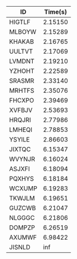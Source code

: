 |ID|Time(s)|
|-|-|
|HIGTLF|2.15150|
|MLBOYW|2.15289|
|KHAKAB|2.16765|
|UULTVT|2.17069|
|LVMDNT|2.19210|
|YZHOHT|2.22589|
|SRASMR|2.33140|
|MRHTFS|2.35076|
|FHCXPO|2.39469|
|XVFBJV|2.53693|
|HRQJRI|2.77986|
|LMHEQI|2.78853|
|YSYILE|2.86603|
|JIXTQC|6.15347|
|WVYNJR|6.16024|
|ASJXFI|6.18094|
|PQXHYS|6.18184|
|WCXUMP|6.19283|
|TKWJLM|6.19651|
|GUZCWB|6.21047|
|NLGGGC|6.21806|
|DOMPZP|6.26519|
|AXUMWF|6.98422|
|JISNLD|inf|
